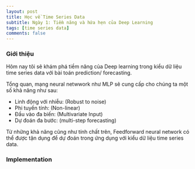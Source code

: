 ```yaml
---
layout: post
title: Học về Time Series Data
subtitle: Ngày 1: Tiềm năng và hứa hẹn của Deep Learning
tags: [time series data]
comments: false
---
```


### Giới thiệu

Hôm nay tôi sẽ khám phá tiềm năng của Deep learning trong kiểu dữ liệu time series data với bài toán prediction/ forecasting.

Tổng quan, mạng neural netwwork như MLP sẽ cung cấp cho chúng ta một số khả năng như sau:

- Linh động với nhiễu: (Robust to noise)
- Phi tuyến tính: (Non-linear)
- Đầu vào đa biến: (Multivariate Input)
- Dự đoán đa bước: (multi-step forecasting)

Từ những khả năng cũng như tính chất trên, Feedforward neural network có thể được tận dụng để dự đoán trong ứng dụng với kiểu dữ liệu time series data.

### Implementation

